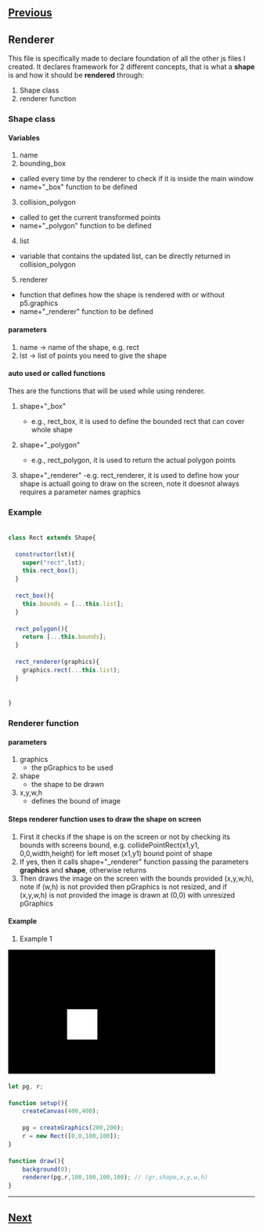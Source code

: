 [Previous](./controls.md)
--------------------------------
## Renderer 

This file is specifically made to declare foundation of all the other js files I created. It declares framework for 2 different concepts, that is what a **shape** is and how it should be **rendered** through:

1) Shape class
2) renderer function

### Shape class

#### Variables
1) name
2) bounding_box
  - called every time by the renderer to check if it is inside the main window
  - name+"_box" function to be defined
3) collision_polygon
  - called to get the current transformed points
  - name+"_polygon" function to be defined
4) list
  - variable that contains the updated list, can be directly returned in collision_polygon
5) renderer
  - function that defines how the shape is rendered with or without p5.graphics
  - name+"_renderer" function to be defined

#### parameters
1) name -> name of the shape, e.g. rect
2) lst  -> list of points you need to give the shape

#### auto used or called functions
Thes are the functions that will be used while using renderer.

1) shape+"_box"
    - e.g., rect_box, it is used to define the bounded rect that can cover whole shape
2) shape+"_polygon"
    - e.g., rect_polygon, it is used to return the actual polygon points

3) shape+"_renderer"
    -e.g. rect_renderer, it is used to define how your shape is actuall going to draw on the screen, note it doesnot always requires a parameter names graphics 


### Example

```js

class Rect extends Shape{
  
  constructor(lst){
    super("rect",lst);
    this.rect_box();
  }
  
  rect_box(){
    this.bounds = [...this.list];
  }
  
  rect_polygon(){
    return [...this.bounds];
  }
  
  rect_renderer(graphics){
    graphics.rect(...this.list);
  }
  
  
}
```

### Renderer function

#### parameters

1) graphics
    - the pGraphics to be used
2) shape
    - the shape to be drawn
3) x,y,w,h 
    - defines the bound of image

#### Steps renderer function uses to draw the shape on screen

1) First it checks if the shape is on the screen or not by checking its bounds with screens bound, e.g. collidePointRect(x1,y1,  0,0,width,height) for left moset (x1,y1) bound point of shape
2) If yes, then it calls shape+"_renderer" function passing the parameters **graphics** and **shape**, otherwise returns
3) Then draws the image on the screen with the bounds provided (x,y,w,h), note if (w,h) is not provided then pGraphics is not resized, and if (x,y,w,h) is not provided the image is drawn at (0,0) with unresized pGraphics

#### Example

1) Example 1

![](./media/images/renderer_1.png)
```js
let pg, r;

function setup(){
    createCanvas(400,400);

    pg = createGraphics(200,200);
    r = new Rect([0,0,100,100]);
}

function draw(){
    background(0);
    renderer(pg,r,100,100,100,100); // (gr,shape,x,y,w,h)
}
```


---------------------------------------
[Next](./event.md)
-----------------------------
